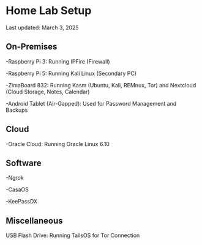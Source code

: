 # Home Lab Setup
Last updated: March 3, 2025

## On-Premises
-Raspberry Pi 3: Running IPFire (Firewall)

-Raspberry Pi 5: Running Kali Linux (Secondary PC)

-ZimaBoard 832: Running Kasm (Ubuntu, Kali, REMnux, Tor) and Nextcloud (Cloud Storage, Notes, Calendar)

-Android Tablet (Air-Gapped): Used for Password Management and Backups

## Cloud
-Oracle Cloud: Running Oracle Linux 6.10

## Software
-Ngrok

-CasaOS

-KeePassDX

## Miscellaneous
USB Flash Drive: Running TailsOS for Tor Connection

